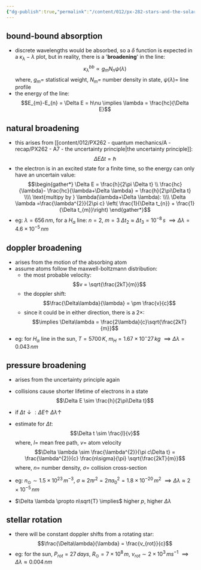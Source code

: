 ```yaml
---
{"dg-publish":true,"permalink":"/content/012/px-282-stars-and-the-solar-system/c-stellar-atmosphere/c2-14-stellar-atmospheres/px-282-c10b-line-broadening-from-bound-bound-absorption/","created":"2024-11-25T10:50:32.000+00:00","updated":"2024-11-26T09:38:38.956+00:00"}
---
```


## bound-bound absorption
- discrete wavelengths would be absorbed, so a $\delta$ function is expected in a $\kappa_{\lambda}-\lambda$ plot, but in reality, there is a '**broadening**' in the line: 
$$\kappa_{\lambda}^{bb} \propto g_{m} N_{n} \psi(\lambda)$$
	where, 
		$g_{m}=$ statistical weight,
		$N_{m}=$ number density in state,
		$\psi(\lambda)=$ line profile
- the energy of the line: 
$$E_{m}-E_{n} = \Delta E = h\nu \implies \lambda = \frac{hc}{\Delta E}$$

## natural broadening
- this arises from [[content/012/PX262 - quantum mechanics/A - recap/PX262 - A7 - the uncertainty principle\|the uncertainty principle]]: 
$$\Delta E \Delta t = \hbar$$
- the electron is in an excited state for a finite time, so the energy can only have an uncertain value: 
$$\begin{gather*}
	\Delta E = \frac{h}{2\pi \Delta t} \\
	\frac{hc}{\lambda}- \frac{hc}{\lambda+\Delta \lambda} = \frac{h}{2\pi\Delta t} \\\\
	\text{multipy by } \lambda(\lambda+\Delta \lambda): \\\\
	\Delta \lambda =\frac{\lambda^{2}}{2\pi c} \left( \frac{1}{\Delta t_{n}} + \frac{1}{\Delta t_{m}}\right)
\end{gather*}$$
- eg: $\lambda = 656\,nm$, for a $H_{\alpha}$ line:
		$n=2$, $m=3$
		$\Delta t_{2}\approx \Delta t_{3}= 10^{-8}\,s$
		$\implies \Delta \lambda = 4.6\times10^{-5}\,nm$
## doppler broadening
- arises from the motion of the absorbing atom
- assume atoms follow the maxwell-boltzmann distribution: 
	- the most probable velocity: 
	$$v = \sqrt{\frac{2kT}{m}}$$
	- the doppler shift: 
	$$\frac{\Delta\lambda}{\lambda} = \pm \frac{v}{c}$$
	- since it could be in either direction, there is a $2\times:$  
	$$\implies \Delta\lambda = \frac{2\lambda}{c}\sqrt{\frac{2kT}{m}}$$
- eg: for $H_{\alpha}$ line in the sun, $T=5700\,K$, $m_{H} = 1.67\times10^-27\,kg$
		$\implies \Delta\lambda = 0.043\,nm$
## pressure broadening
- arises from the uncertainty principle again
- collisions cause shorter lifetime of electrons in a state
$$\Delta E \sim \frac{h}{2\pi\Delta t}$$
- if $\Delta t \downarrow: \Delta E \uparrow \; \Delta\lambda \uparrow$ 
- estimate for $\Delta t:$ 
$$\Delta t \sim \frac{l}{v}$$
	where, $l=$ mean free path, $v=$ atom velocity
$$\Delta \lambda \sim \frac{\lambda^{2}}{\pi c\Delta t} = \frac{\lambda^{2}}{c} \frac{n\sigma}{\pi} \sqrt{\frac{2kT}{m}}$$
	where, $n =$ number density, $\sigma=$ collision cross-section
- eg: $n_{\odot} \sim 1.5\times10^23\,m^{-3}$, $\sigma \approx 2\pi r^{2}= 2\pi a_{0}^{2} = 1.8\times10^{-20}\,m^{2}$
	$\implies \Delta \lambda \approx 2\times10^{-5}\,nm$

- $\Delta \lambda \propto n\sqrt{T} \implies$ higher $p$, higher $\Delta\lambda$
## stellar rotation
- there will be constant doppler shifts from a rotating star: 
$$\frac{\Delta\lambda}{\lambda} = \frac{v_{rot}}{c}$$
- eg: for the sun, $P_{rot} = 27\,days$, $R_{\odot}= 7\times10^8\,m$, $v_{rot} \sim 2\times10^3\,ms^{-1}$
	$\implies \Delta\lambda \approx 0.004\,nm$
